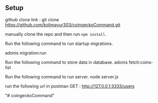## Setup

github clone link : git clone https://github.com/kolimayur303/coingeckoCommand.git

manually clone the repo and then run `npm install`.

Run the following command to run startup migrations.

adonis migration:run

Run the following command to store data in database.
adonis fetch:coins-list

Run the following command to run server.
node server.js

run the following url in postman 
GET : http://127.0.0.1:3333/users

"# coingeckoCommand" 
